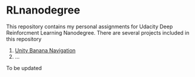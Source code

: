 # RLnanodegree
This repository contains my personal assignments for Udacity Deep Reinforcment Learning Nanodegree.
There are several projects included in this repository
1. [Unity Banana Navigation](https://github.com/alifahsanul/RLnanodegree/tree/master/banana_catcher)
2. ...

To be updated

